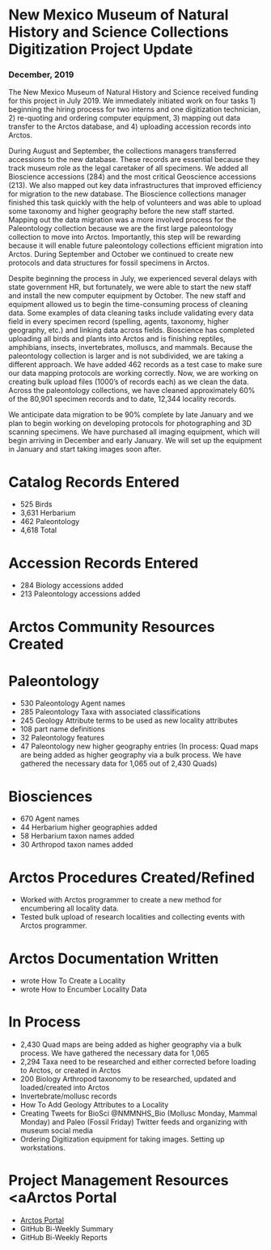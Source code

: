 # New Mexico Museum of Natural History and Science Collections Digitization Project Update
### December, 2019

The New Mexico Museum of Natural History and Science received funding for this project in July 2019. We immediately initiated work on four tasks 1) beginning the hiring process for two interns and one digitization technician, 2) re-quoting and ordering computer equipment, 3) mapping out data transfer to the Arctos database, and 4) uploading accession records into Arctos. 

During August and September, the collections managers transferred accessions to the new database. These records are essential because they track museum role as the legal caretaker of all specimens. We added all Bioscience accessions (284) and the most critical Geoscience accessions (213). We also mapped out key data infrastructures that improved efficiency for migration to the new database. The Bioscience collections manager finished this task quickly with the help of volunteers and was able to upload some taxonomy and higher geography before the new staff started. Mapping out the data migration was a more involved process for the Paleontology collection because we are the first large paleontology collection to move into Arctos. Importantly, this step will be rewarding because it will enable future paleontology collections efficient migration into Arctos. During September and October we continued to create new protocols and data structures for fossil specimens in Arctos.

Despite beginning the process in July, we experienced several delays with state government HR, but fortunately, we were able to start the new staff and install the new computer equipment by October. The new staff and equipment allowed us to begin the time-consuming process of cleaning data. Some examples of data cleaning tasks include validating every data field in every specimen record (spelling, agents, taxonomy, higher geography, etc.) and linking data across fields. Bioscience has completed uploading all birds and plants into Arctos and is finishing reptiles, amphibians, insects, invertebrates, molluscs, and mammals. Because the paleontology collection is larger and is not subdivided, we are taking a different approach. We have added 462 records as a test case to make sure our data mapping protocols are working correctly. Now, we are working on creating bulk upload files (1000’s of records each) as we clean the data. Across the paleontology collections, we have cleaned approximately 60% of the 80,901 specimen records and to date, 12,344 locality records.

We anticipate data migration to be 90% complete by late January and we plan to begin working on developing protocols for photographing and 3D scanning specimens. We have purchased all imaging equipment, which will begin arriving in December and early January. We will set up the equipment in January and start taking images soon after.

# Catalog Records Entered
 - 525 Birds
 - 3,631 Herbarium
 - 462 Paleontology
 - 4,618 Total

# Accession Records Entered
 - 284 Biology accessions added
 - 213 Paleontology accessions added
 
# Arctos Community Resources Created

# Paleontology
 - 530 Paleontology Agent names
 - 285 Paleontology Taxa with associated classifications
 - 245 Geology Attribute terms to be used as new locality attributes
 - 108 part name definitions
 - 32 Paleontology features
 - 47 Paleontology new higher geography entries (In process: Quad maps are being added as higher geography via a bulk process. We have gathered the necessary data for 1,065 out of 2,430 Quads)

# Biosciences
 - 670 Agent names
 - 44 Herbarium higher geographies added
 - 58 Herbarium taxon names added
 - 30 Arthropod taxon names added

# Arctos Procedures Created/Refined
 - Worked with Arctos programmer to create a new method for encumbering all locality data.
 - Tested bulk upload of research localities and collecting events with Arctos programmer.

# Arctos Documentation Written
 - wrote How To Create a Locality
 - wrote How to Encumber Locality Data

# In Process
 - 2,430 Quad maps are being added as higher geography via a bulk process. We have gathered the necessary data for 1,065
 - 2,294 Taxa need to be researched and either corrected before loading to Arctos, or created in Arctos
 - 200 Biology Arthropod taxonomy to be researched, updated and loaded/created into Arctos
 - Invertebrate/mollusc records
 - How To Add Geology Attributes to a Locality
 - Creating Tweets for BioSci @NMMNHS_Bio (Mollusc Monday, Mammal Monday) and Paleo (Fossil Friday) Twitter feeds and organizing with museum social media
 - Ordering Digitization equipment for taking images. Setting up workstations.

# Project Management Resources <aArctos Portal
 - <a href="http://arctos.database.museum/SpecimenSearch.cfm">Arctos Portal<a/>
 - GitHub Bi-Weekly Summary
 - GitHub Bi-Weekly Reports
